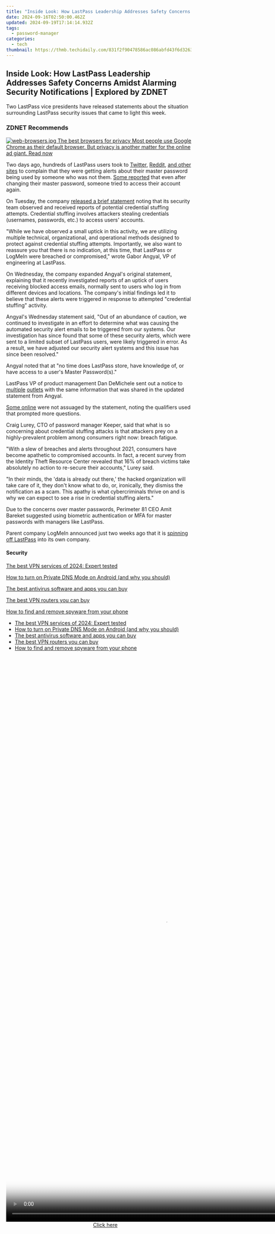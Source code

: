 ```yaml
---
title: "Inside Look: How LastPass Leadership Addresses Safety Concerns Amidst Alarming Security Notifications | Explored by ZDNET"
date: 2024-09-16T02:50:00.462Z
updated: 2024-09-19T17:14:14.932Z
tags:
  - password-manager
categories:
  - tech
thumbnail: https://thmb.techidaily.com/831f2f90478586ac086abfd43f6d32639656f49a2d8163ca6c49196e0614246e.jpg
---
```


## Inside Look: How LastPass Leadership Addresses Safety Concerns Amidst Alarming Security Notifications | Explored by ZDNET

Two LastPass vice presidents have released statements about the situation surrounding LastPass security issues that came to light this week. 

### **ZDNET** Recommends

[![web-browsers.jpg](https://www.zdnet.com/a/img/resize/86d91f7746b92a734c6f4130024638d05fe70bc2/2021/04/22/8feb3e5c-47fc-4cea-be35-4460e9f080ef/web-browsers.jpg?auto=webp&fit=crop&frame=1&height=238.5&width=459) The best browsers for privacy Most people use Google Chrome as their default browser. But privacy is another matter for the online ad giant.  Read now](https://www.zdnet.com/article/best-browser-for-privacy/)

Two days ago, hundreds of LastPass users took to [Twitter](https://twitter.com/technology%5Fgreg/status/1475600580521381889), [Reddit](https://www.reddit.com/r/Lastpass/comments/rpy0uq/recent%5Fsuccessful%5Flogin%5Fattempts%5Ffrom%5Fodd%5Fips/), [and other sites](https://news.ycombinator.com/item?id=29705957) to complain that they were getting alerts about their master password being used by someone who was not them. [Some reported](https://twitter.com/shift%5Fplusone/status/1475959354742525956) that even after changing their master password, someone tried to access their account again. 

On Tuesday, the company [released a brief statement](https://blog.lastpass.com/2021/12/unusual-attempted-login-activity-how-lastpass-protects-you/) noting that its security team observed and received reports of potential credential stuffing attempts. Credential stuffing involves attackers stealing credentials (usernames, passwords, etc.) to access users' accounts.

"While we have observed a small uptick in this activity, we are utilizing multiple technical, organizational, and operational methods designed to protect against credential stuffing attempts. Importantly, we also want to reassure you that there is no indication, at this time, that LastPass or LogMeIn were breached or compromised," wrote Gabor Angyal, VP of engineering at LastPass. 

On Wednesday, the company expanded Angyal's original statement, explaining that it recently investigated reports of an uptick of users receiving blocked access emails, normally sent to users who log in from different devices and locations. The company's initial findings led it to believe that these alerts were triggered in response to attempted "credential stuffing" activity. 

Angyal's Wednesday statement said, "Out of an abundance of caution, we continued to investigate in an effort to determine what was causing the automated security alert emails to be triggered from our systems. Our investigation has since found that some of these security alerts, which were sent to a limited subset of LastPass users, were likely triggered in error. As a result, we have adjusted our security alert systems and this issue has since been resolved." 

Angyal noted that at "no time does LastPass store, have knowledge of, or have access to a user's Master Password(s)."

LastPass VP of product management Dan DeMichele sent out a notice to [multiple](https://twitter.com/kevincollier/status/1476188359605334027) [outlets](https://twitter.com/BleepinComputer/status/1476157456778772484) with the same information that was shared in the updated statement from Angyal. 

[Some online](https://twitter.com/technology%5Fgreg/status/1476178857745129482) were not assuaged by the statement, noting the qualifiers used that prompted more questions. 

Craig Lurey, CTO of password manager Keeper, said that what is so concerning about credential stuffing attacks is that attackers prey on a highly-prevalent problem among consumers right now: breach fatigue. 

"With a slew of breaches and alerts throughout 2021, consumers have become apathetic to compromised accounts. In fact, a recent survey from the Identity Theft Resource Center revealed that 16% of breach victims take absolutely no action to re-secure their accounts," Lurey said. 

"In their minds, the 'data is already out there,' the hacked organization will take care of it, they don't know what to do, or, ironically, they dismiss the notification as a scam. This apathy is what cybercriminals thrive on and is why we can expect to see a rise in credential stuffing alerts."

Due to the concerns over master passwords, Perimeter 81 CEO Amit Bareket suggested using biometric authentication or MFA for master passwords with managers like LastPass. 

Parent company LogMeIn announced just two weeks ago that it is [spinning off LastPass](https://www.zdnet.com/article/logmein-announces-plan-to-spin-off-lastpass-into-its-own-company/) into its own company. 

#### Security

[The best VPN services of 2024: Expert tested](https://www.zdnet.com/article/best-vpn/ "The best VPN services of 2024: Expert tested")

[How to turn on Private DNS Mode on Android (and why you should)](https://www.zdnet.com/article/how-to-turn-on-private-dns-mode-on-android-and-why-you-should/ "How to turn on Private DNS Mode on Android (and why you should)")

[The best antivirus software and apps you can buy](https://www.zdnet.com/article/best-antivirus/ "The best antivirus software and apps you can buy")

[The best VPN routers you can buy](https://www.zdnet.com/article/best-vpn-router/ "The best VPN routers you can buy")

[How to find and remove spyware from your phone](https://www.zdnet.com/article/how-to-find-and-remove-spyware-from-your-phone/ "How to find and remove spyware from your phone")

* [The best VPN services of 2024: Expert tested](https://www.zdnet.com/article/best-vpn/ "The best VPN services of 2024: Expert tested")
* [How to turn on Private DNS Mode on Android (and why you should)](https://www.zdnet.com/article/how-to-turn-on-private-dns-mode-on-android-and-why-you-should/ "How to turn on Private DNS Mode on Android (and why you should)")
* [The best antivirus software and apps you can buy](https://www.zdnet.com/article/best-antivirus/ "The best antivirus software and apps you can buy")
* [The best VPN routers you can buy](https://www.zdnet.com/article/best-vpn-router/ "The best VPN routers you can buy")
* [How to find and remove spyware from your phone](https://www.zdnet.com/article/how-to-find-and-remove-spyware-from-your-phone/ "How to find and remove spyware from your phone")

<ins class="adsbygoogle"
     style="display:block"
     data-ad-format="autorelaxed"
     data-ad-client="ca-pub-7571918770474297"
     data-ad-slot="1223367746"></ins>

<ins class="adsbygoogle"
     style="display:block"
     data-ad-client="ca-pub-7571918770474297"
     data-ad-slot="8358498916"
     data-ad-format="auto"
     data-full-width-responsive="true"></ins>



<!-- affiliate ads begin -->
<span id="1424533">
					<video width="864" height="1536" style="cursor:pointer"
           poster="//a.impactradius-go.com/display-clicktoplayimage/1424533.png"
           onclick="if(!this.playClicked){this.play();this.setAttribute('controls',true);this.playClicked=true;}">
	   <source src="//a.impactradius-go.com/display-ad/16446-1424533">
	   <img src="//a.impactradius-go.com/display-clicktoplayimage/1424533.png" style="border: none; height: 100%; width: 100%; object-fit: contain">
	</video>
	<div style="width:540px;text-align:center"><a href="javascript:window.open(decodeURIComponent('https%3A%2F%2Flaganoo.pxf.io%2Fc%2F5597632%2F1424533%2F16446'), '_blank');void(0);">Click here</a></div>
</span>
<img height="0" width="0" src="https://imp.pxf.io/i/5597632/1424533/16446" style="position:absolute;visibility:hidden;" border="0" />
<!-- affiliate ads end -->

